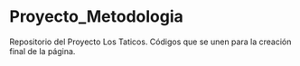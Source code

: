 # Proyecto_Metodologia
Repositorio del Proyecto Los Taticos. Códigos que se unen para la creación final de la página. 
